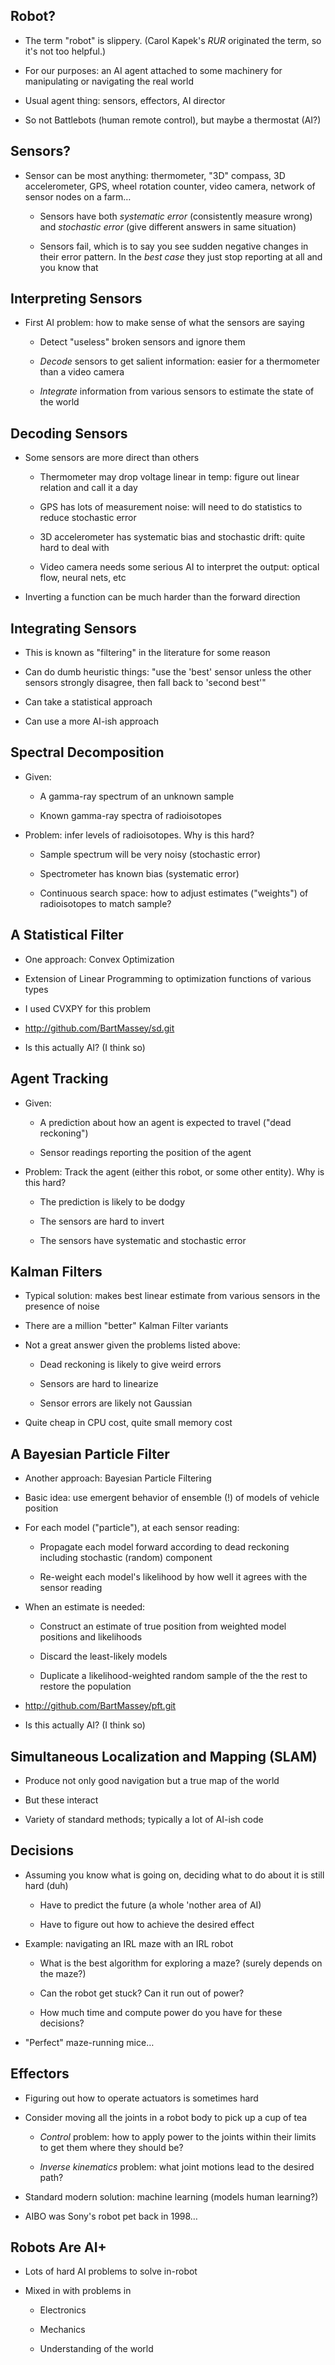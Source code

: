 ## Robot?

* The term "robot" is slippery. (Carol Kapek's *RUR*
  originated the term, so it's not too helpful.)

* For our purposes: an AI agent attached to some machinery
  for manipulating or navigating the real world

* Usual agent thing: sensors, effectors, AI director

* So not Battlebots (human remote control), but maybe a
  thermostat (AI?)

## Sensors?

* Sensor can be most anything: thermometer, "3D" compass, 3D
  accelerometer, GPS, wheel rotation counter, video camera,
  network of sensor nodes on a farm…

    * Sensors have both *systematic error* (consistently
      measure wrong) and *stochastic error* (give different
      answers in same situation)

    * Sensors fail, which is to say you see sudden negative changes
      in their error pattern. In the *best case* they just
      stop reporting at all and you know that

## Interpreting Sensors

* First AI problem: how to make sense of what the sensors
  are saying

    * Detect "useless" broken sensors and ignore them

    * *Decode* sensors to get salient information: easier
      for a thermometer than a video camera

    * *Integrate* information from various sensors to
      estimate the state of the world

## Decoding Sensors

* Some sensors are more direct than others

    * Thermometer may drop voltage linear in temp: figure
      out linear relation and call it a day

    * GPS has lots of measurement noise: will need to do
      statistics to reduce stochastic error

    * 3D accelerometer has systematic bias and stochastic
      drift: quite hard to deal with

    * Video camera needs some serious AI to interpret
      the output: optical flow, neural nets, etc

* Inverting a function can be much harder than the forward
  direction

## Integrating Sensors

* This is known as "filtering" in the literature for
  some reason

* Can do dumb heuristic things: "use the 'best' sensor
  unless the other sensors strongly disagree, then fall
  back to 'second best'"

* Can take a statistical approach

* Can use a more AI-ish approach

## Spectral Decomposition

* Given:

    * A gamma-ray spectrum of an unknown sample

    * Known gamma-ray spectra of radioisotopes

* Problem: infer levels of radioisotopes. Why is this hard?

    * Sample spectrum will be very noisy (stochastic error)

    * Spectrometer has known bias (systematic error)

    * Continuous search space: how to adjust estimates
      ("weights") of radioisotopes to match sample?

## A Statistical Filter

* One approach: Convex Optimization

* Extension of Linear Programming to optimization
  functions of various types

* I used CVXPY for this problem

* <http://github.com/BartMassey/sd.git>

* Is this actually AI? (I think so)

## Agent Tracking

* Given:

    * A prediction about how an agent is expected to travel
      ("dead reckoning")

    * Sensor readings reporting the position of the agent

* Problem: Track the agent (either this robot, or some other
  entity). Why is this hard?

    * The prediction is likely to be dodgy

    * The sensors are hard to invert

    * The sensors have systematic and stochastic error

## Kalman Filters

* Typical solution: makes best linear estimate
  from various sensors in the presence of noise

* There are a million "better" Kalman Filter variants

* Not a great answer given the problems listed above:

    * Dead reckoning is likely to give weird errors

    * Sensors are hard to linearize

    * Sensor errors are likely not Gaussian

* Quite cheap in CPU cost, quite small memory cost

## A Bayesian Particle Filter

* Another approach: Bayesian Particle Filtering

* Basic idea: use emergent behavior of ensemble (!) of
  models of vehicle position

* For each model ("particle"), at each sensor reading:

    * Propagate each model forward according to dead reckoning
      including stochastic (random) component

    * Re-weight each model's likelihood by how well it agrees with
      the sensor reading

* When an estimate is needed:

    * Construct an estimate of true position from weighted
      model positions and likelihoods

    * Discard the least-likely models

    * Duplicate a likelihood-weighted random sample of the
      the rest to restore the population

* <http://github.com/BartMassey/pft.git>

* Is this actually AI? (I think so)

## Simultaneous Localization and Mapping (SLAM)

* Produce not only good navigation but a true map of the
  world

* But these interact

* Variety of standard methods; typically a lot of AI-ish code

## Decisions

* Assuming you know what is going on, deciding what to do
  about it is still hard (duh)

    * Have to predict the future (a whole 'nother area of AI)

    * Have to figure out how to achieve the desired effect

* Example: navigating an IRL maze with an IRL robot

    * What is the best algorithm for exploring a maze?
      (surely depends on the maze?)

    * Can the robot get stuck? Can it run out of power?

    * How much time and compute power do you have for these
      decisions?

* "Perfect" maze-running mice…

## Effectors

* Figuring out how to operate actuators is sometimes hard

* Consider moving all the joints in a robot body to pick up
  a cup of tea

    * *Control* problem: how to apply power to the joints
      within their limits to get them where they should be?

    * *Inverse kinematics* problem: what joint motions lead
      to the desired path?

* Standard modern solution: machine learning (models human
  learning?)

* AIBO was Sony's robot pet back in 1998…

## Robots Are AI+

* Lots of hard AI problems to solve in-robot

* Mixed in with problems in

    * Electronics

    * Mechanics

    * Understanding of the world
